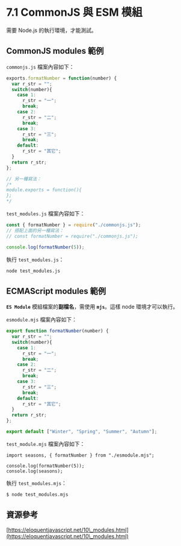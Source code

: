 # 7.1 CommonJS 與 ESM 模組

需要 Node.js 的執行環境，才能測試。



## CommonJS modules 範例

`commonjs.js` 檔案內容如下：

```javascript
exports.formatNumber = function(number) {
  var r_str = "";
  switch(number){
    case 1:
      r_str = "一";
      break;
    case 2:
      r_str = "二";
      break;
    case 3:
      r_str = "三";
      break;
    default:
      r_str = "其它";
  }
  return r_str;
};

// 另一種寫法：
/*
module.exports = function(){
};
*/
```

`test_modules.js` 檔案內容如下：

```javascript
const { formatNumber } = require("./commonjs.js");
// 搭配上面的另一種寫法：
// const formatNumber = require("./commonjs.js");

console.log(formatNumber(5));
```



執行 `test_modules.js`：

```bash
node test_modules.js
```



## ECMAScript modules 範例

**`ES Module`** 模組檔案的**副檔名**，需使用 **`mjs`**。這樣 node 環境才可以執行。

`esmodule.mjs` 檔案內容如下：

```javascript
export function formatNumber(number) {
  var r_str = "";
  switch(number){
    case 1:
      r_str = "一";
      break;
    case 2:
      r_str = "二";
      break;
    case 3:
      r_str = "三";
      break;
    default:
      r_str = "其它";
  }
  return r_str;
};

export default ["Winter", "Spring", "Summer", "Autumn"];
```



`test_module.mjs` 檔案內容如下：

```
import seasons, { formatNumber } from "./esmodule.mjs";

console.log(formatNumber(5));
console.log(seasons);
```



執行 `test_modules.mjs`：

```bash
$ node test_modules.mjs
```



## 資源參考

[https://eloquentjavascript.net/10\_modules.html](https://eloquentjavascript.net/10\_modules.html)

